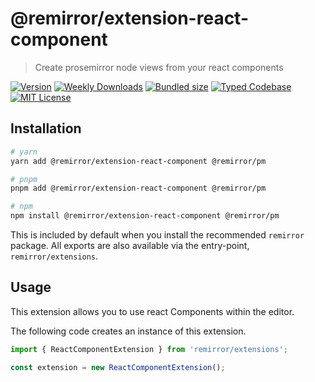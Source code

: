 # @remirror/extension-react-component

> Create prosemirror node views from your react components

[![Version][version]][npm] [![Weekly Downloads][downloads-badge]][npm] [![Bundled size][size-badge]][size] [![Typed Codebase][typescript]](#) [![MIT License][license]](#)

[version]: https://flat.badgen.net/npm/v/@remirror/extension-react-component/next
[npm]: https://npmjs.com/package/@remirror/extension-react-component/v/next
[license]: https://flat.badgen.net/badge/license/MIT/purple
[size]: https://bundlephobia.com/result?p=@remirror/extension-react-component@next
[size-badge]: https://flat.badgen.net/bundlephobia/minzip/@remirror/extension-react-component@next
[typescript]: https://flat.badgen.net/badge/icon/TypeScript?icon=typescript&label
[downloads-badge]: https://badgen.net/npm/dw/@remirror/extension-react-component/red?icon=npm

## Installation

```bash
# yarn
yarn add @remirror/extension-react-component @remirror/pm

# pnpm
pnpm add @remirror/extension-react-component @remirror/pm

# npm
npm install @remirror/extension-react-component @remirror/pm
```

This is included by default when you install the recommended `remirror` package. All exports are also available via the entry-point, `remirror/extensions`.

## Usage

This extension allows you to use react Components within the editor.

The following code creates an instance of this extension.

```ts
import { ReactComponentExtension } from 'remirror/extensions';

const extension = new ReactComponentExtension();
```
